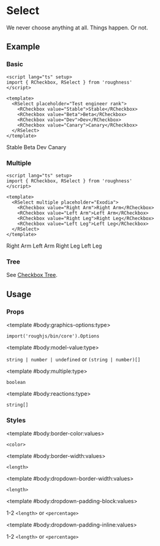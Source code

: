 <script lang="ts" setup>
import { RCheckbox, RDetails, RSelect, RSpace, RTable } from 'roughness'
</script>

# Select

We never choose anything at all. Things happen. Or not.

## Example

### Basic

<RDetails>
  <template #summary>Show Code</template>

```vue
<script lang="ts" setup>
import { RCheckbox, RSelect } from 'roughness'
</script>

<template>
  <RSelect placeholder="Test engineer rank">
    <RCheckbox value="Stable">Stable</RCheckbox>
    <RCheckbox value="Beta">Beta</RCheckbox>
    <RCheckbox value="Dev">Dev</RCheckbox>
    <RCheckbox value="Canary">Canary</RCheckbox>
  </RSelect>
</template>
```

</RDetails>

<RSelect placeholder="Test engineer rank">
  <RCheckbox value="Stable">Stable</RCheckbox>
  <RCheckbox value="Beta">Beta</RCheckbox>
  <RCheckbox value="Dev">Dev</RCheckbox>
  <RCheckbox value="Canary">Canary</RCheckbox>
</RSelect>

### Multiple

<RDetails>
  <template #summary>Show Code</template>

```vue
<script lang="ts" setup>
import { RCheckbox, RSelect } from 'roughness'
</script>

<template>
  <RSelect multiple placeholder="Exodia">
    <RCheckbox value="Right Arm">Right Arm</RCheckbox>
    <RCheckbox value="Left Arm">Left Arm</RCheckbox>
    <RCheckbox value="Right Leg">Right Leg</RCheckbox>
    <RCheckbox value="Left Leg">Left Leg</RCheckbox>
  </RSelect>
</template>
```

</RDetails>

<RSelect multiple placeholder="Exodia">
  <RCheckbox value="Right Arm">Right Arm</RCheckbox>
  <RCheckbox value="Left Arm">Left Arm</RCheckbox>
  <RCheckbox value="Right Leg">Right Leg</RCheckbox>
  <RCheckbox value="Left Leg">Left Leg</RCheckbox>
</RSelect>

### Tree

See [Checkbox Tree](/components/checkbox#tree).

## Usage

### Props

<RSpace overflow>
<RTable
  :columns="['name', 'type', 'default', 'description']"
  :rows="['graphics-options', 'model-value', 'multiple', 'reactions']"
>
  <template #body:*:name="{ row }">{{ row }}</template>

  <template #body:graphics-options:type>

  `import('roughjs/bin/core').Options`

  </template>
  <template #body:graphics-options:description>

  [Options for Rough.js](https://github.com/rough-stuff/rough/wiki#options).

  See [Graphics Configuration](/components/graphics#component-prop).

  </template>

  <template #body:model-value:type>

  `string | number | undefined` or `(string | number)[]`

  </template>
  <template #body:model-value:default>
    <RText type="error">Required</RText>
  </template>
  <template #body:model-value:description>
    Value(s) of the selected item(s).
  </template>

  <template #body:multiple:type>

  `boolean`

  </template>
  <template #body:multiple:default>

  `false`

  </template>
  <template #body:multiple:description>
    Whether to support selecting multiple items.
  </template>

  <template #body:reactions:type>

  `string[]`

  </template>
  <template #body:reactions:default>

  `[]`

  </template>
  <template #body:reactions:description>

  States that trigger graphics redrawing.

  See [Reactions](/guide/theme#reactions).

  </template>
</RTable>
</RSpace>

### Styles

<RSpace overflow>
<RTable
  :columns="['name', 'values', 'default', 'description']"
  :rows="['border-color', 'border-width', 'dropdown-border-width', 'dropdown-padding-block', 'dropdown-padding-inline']"
>
  <template #body:*:name="{ row }">--r-select-{{ row }}</template>

  <template #body:border-color:values>

  `<color>`

  </template>
  <template #body:border-color:default>

  `var(--r-common-text-color)`

  </template>
  <template #body:border-color:description>
    Color of the select control border.
  </template>

  <template #body:border-width:values>

  `<length>`

  </template>
  <template #body:border-width:default>

  `2px` when focused, `1px` else

  </template>
  <template #body:border-width:description>
    Width of the select control border.
  </template>

  <template #body:dropdown-border-width:values>

  `<length>`

  </template>
  <template #body:dropdown-border-width:default>

  `1px`

  </template>
  <template #body:dropdown-border-width:description>
    Width of the select dropdown border.
  </template>

  <template #body:dropdown-padding-block:values>

  1-2 `<length>` or `<percentage>`

  </template>
  <template #body:dropdown-padding-block:default>

  `12px`

  </template>
  <template #body:dropdown-padding-block:description>
    Vertical padding of the select dropdown.
  </template>

  <template #body:dropdown-padding-inline:values>

  1-2 `<length>` or `<percentage>`

  </template>
  <template #body:dropdown-padding-inline:default>

  `12px`

  </template>
  <template #body:dropdown-padding-inline:description>
    Horizontal padding of the select dropdown.
  </template>
</RTable>
</RSpace>
